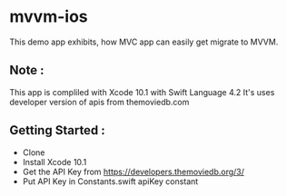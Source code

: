 # mvvm-ios
This demo app exhibits, how MVC app can easily get migrate to MVVM.

## Note :
This app is compliled with Xcode 10.1 with Swift Language 4.2
It's uses developer version of apis from themoviedb.com

## Getting Started :
* Clone
* Install Xcode 10.1
* Get the API Key from https://developers.themoviedb.org/3/
* Put API Key in Constants.swift apiKey constant
